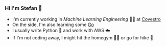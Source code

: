 ### Hi I'm Stefan 👋

* I'm currently working in *Machine Learning Engineering* 👨‍💻 at [Covestro](https://www.covestro.com)
* On the side, I'm also learning some [Go](https://go.dev)
* I usually write Python 🐍 and work with AWS ☁️
* If I'm not coding away, I might hit the homegym 🏋️‍♂️ or go for hike 🥾

<!--
**slangenbach/slangenbach** is a ✨ _special_ ✨ repository because its `README.md` (this file) appears on your GitHub profile.

Here are some ideas to get you started:

- 🔭 I’m currently working on ...
- 🌱 I’m currently learning ...
- 👯 I’m looking to collaborate on ...
- 🤔 I’m looking for help with ...
- 💬 Ask me about ...
- 📫 How to reach me: ...
- 😄 Pronouns: ...
- ⚡ Fun fact: ...
-->
